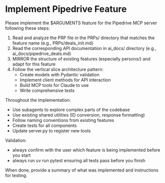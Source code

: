 # Implement Pipedrive Feature

Please implement the $ARGUMENTS feature for the Pipedrive MCP server following these steps:

1. Read and analyze the PRP file in the PRPs/ directory that matches the feature name (e.g., PRPs/deals_init.md)
2. Read the corresponding API documentation in ai_docs/ directory (e.g., ai_docs/pipedrive_deals.md)
3. MIRROR the structure of existing features (especially persons/) and adapt for this feature
4. Follow the vertical slice architecture pattern:
   - Create models with Pydantic validation
   - Implement client methods for API interaction
   - Build MCP tools for Claude to use
   - Write comprehensive tests

Throughout the implementation:
- Use subagents to explore complex parts of the codebase
- Use existing shared utilities (ID conversion, response formatting)
- Follow naming conventions from existing features
- Create tests for all components
- Update server.py to register new tools

Validation:
- always confirm with the user which feature is being implemented before you start
- always run uv run pytest ensuring all tests pass before you finish

When done, provide a summary of what was implemented and instructions for testing.